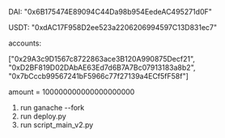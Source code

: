 DAI: "0x6B175474E89094C44Da98b954EedeAC495271d0F"


USDT: "0xdAC17F958D2ee523a2206206994597C13D831ec7"


accounts: 


["0x29A3c9D1567c8722863ace3B120A990875Decf21", "0xD2BF819D02DAbAE63Ed7d6B7A7Bc07913183a8b2", "0x7bCccb99567241bF5966c77f27139a4ECf5fF58f"]


amount = 100000000000000000000


1. run ganache --fork 
2. run deploy.py
3. run script_main_v2.py